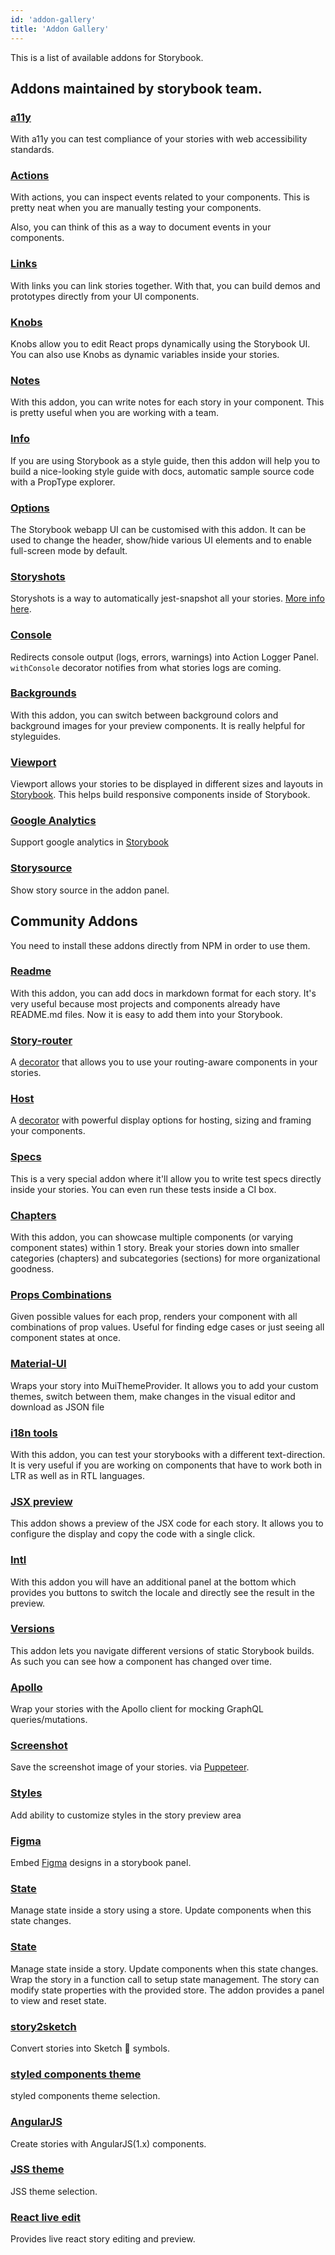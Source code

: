 ```yaml
---
id: 'addon-gallery'
title: 'Addon Gallery'
---
```


This is a list of available addons for Storybook.

## Addons maintained by storybook team.

### [a11y](https://github.com/storybooks/storybook/tree/master/addons/a11y)

With a11y you can test compliance of your stories with web accessibility standards.

### [Actions](https://github.com/storybooks/storybook/tree/master/addons/actions)

With actions, you can inspect events related to your components. This is pretty neat when you are manually testing your components.

Also, you can think of this as a way to document events in your components.

### [Links](https://github.com/storybooks/storybook/tree/master/addons/links)

With links you can link stories together. With that, you can build demos and prototypes directly from your UI components.

### [Knobs](https://github.com/storybooks/storybook/tree/master/addons/knobs)

Knobs allow you to edit React props dynamically using the Storybook UI.
You can also use Knobs as dynamic variables inside your stories.

### [Notes](https://github.com/storybooks/storybook/tree/master/addons/notes)

With this addon, you can write notes for each story in your component. This is pretty useful when you are working with a team.

### [Info](https://github.com/storybooks/storybook/tree/master/addons/info)

If you are using Storybook as a style guide, then this addon will help you to build a nice-looking style guide with docs, automatic sample source code with a PropType explorer.

### [Options](https://github.com/storybooks/storybook/tree/master/addons/options)

The Storybook webapp UI can be customised with this addon. It can be used to change the header, show/hide various UI elements and to enable full-screen mode by default.

### [Storyshots](https://github.com/storybooks/storybook/tree/master/addons/storyshots)

Storyshots is a way to automatically jest-snapshot all your stories. [More info here](/testing/structural-testing/).

### [Console](https://github.com/storybooks/storybook-addon-console)

Redirects console output (logs, errors, warnings) into Action Logger Panel. `withConsole` decorator notifies from what stories logs are coming.

### [Backgrounds](https://github.com/storybooks/storybook/tree/master/addons/backgrounds)

With this addon, you can switch between background colors and background images for your preview components. It is really helpful for styleguides.

### [Viewport](https://github.com/storybooks/storybook/tree/master/addons/viewport)

Viewport allows your stories to be displayed in different sizes and layouts in [Storybook](https://storybook.js.org). This helps build responsive components inside of Storybook.

### [Google Analytics](https://github.com/storybooks/storybook/tree/master/addons/google-analytics)

Support google analytics in [Storybook](https://storybook.js.org)

### [Storysource](https://github.com/storybooks/storybook/tree/master/addons/storysource)

Show story source in the addon panel.

## Community Addons

You need to install these addons directly from NPM in order to use them.

### [Readme](https://github.com/tuchk4/storybook-readme)

With this addon, you can add docs in markdown format for each story.
It's very useful because most projects and components already have README.md files.
Now it is easy to add them into your Storybook.

### [Story-router](https://github.com/gvaldambrini/storybook-router)

A [decorator](/addons/introduction) that allows you to use your routing-aware components in your stories.

### [Host](https://github.com/philcockfield/storybook-host)

A [decorator](/addons/introduction) with powerful display options for hosting, sizing and framing your components.

### [Specs](https://github.com/mthuret/storybook-addon-specifications)

This is a very special addon where it'll allow you to write test specs directly inside your stories.
You can even run these tests inside a CI box.

### [Chapters](https://github.com/yangshun/react-storybook-addon-chapters)

With this addon, you can showcase multiple components (or varying component states) within 1 story.
Break your stories down into smaller categories (chapters) and subcategories (sections) for more organizational goodness.

### [Props Combinations](https://github.com/evgenykochetkov/react-storybook-addon-props-combinations)

Given possible values for each prop, renders your component with all combinations of prop values.
Useful for finding edge cases or just seeing all component states at once.

### [Material-UI](https://github.com/sm-react/storybook-addon-material-ui)

Wraps your story into MuiThemeProvider.
It allows you to add your custom themes, switch between them, make changes in the visual editor and download as JSON file

### [i18n tools](https://github.com/joscha/storybook-addon-i18n-tools)

With this addon, you can test your storybooks with a different text-direction.
It is very useful if you are working on components that have to work both in LTR as well as in RTL languages.

### [JSX preview](https://github.com/Kilix/storybook-addon-jsx)

This addon shows a preview of the JSX code for each story.
It allows you to configure the display and copy the code with a single click.

### [Intl](https://github.com/truffls/storybook-addon-intl)

With this addon you will have an additional panel at the bottom which provides you buttons to switch the locale and directly see the result in the preview.

### [Versions](https://github.com/buildit/storybook-addon-versions)

This addon lets you navigate different versions of static Storybook builds. As such you can see how a component has changed over time.

### [Apollo](https://github.com/abhiaiyer91/apollo-storybook-decorator)

Wrap your stories with the Apollo client for mocking GraphQL queries/mutations.

### [Screenshot](https://github.com/tsuyoshiwada/storybook-chrome-screenshot)

Save the screenshot image of your stories. via [Puppeteer](https://github.com/GoogleChrome/puppeteer).

### [Styles](https://github.com/Sambego/storybook-styles)

Add ability to customize styles in the story preview area

### [Figma](https://github.com/hharnisc/storybook-addon-figma)

Embed [Figma](https://figma.com) designs in a storybook panel.

### [State](https://github.com/Sambego/storybook-state)	

Manage state inside a story using a store. Update components when this state changes.	

### [State](https://github.com/dump247/storybook-state/)

Manage state inside a story. Update components when this state changes.
Wrap the story in a function call to setup state management. The story can modify
state properties with the provided store. The addon provides a panel to view and
reset state.

### [story2sketch](https://github.com/chrisvxd/story2sketch)

Convert stories into Sketch 💎 symbols.

### [styled components theme](https://github.com/echoulen/storybook-addon-styled-component-theme)

styled components theme selection.

### [AngularJS](https://github.com/titonobre/storybook-addon-angularjs)

Create stories with AngularJS(1.x) components.

### [JSS theme](https://github.com/vertexbz/storybook-addon-jss-theme)

JSS theme selection.

### [React live edit](https://github.com/vertexbz/storybook-addon-react-live-edit)

Provides live react story editing and preview.
